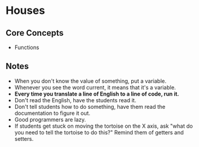 # Houses

## Core Concepts

* Functions

## Notes

* When you don't know the value of something, put a variable.
* Whenever you see the word current, it means that it's a variable.
* **Every time you translate a line of English to a line of code, run it.**
* Don't read the English, have the students read it.
* Don't tell students how to do something, have them read the documentation
  to figure it out.
* Good programmers are lazy.
* If students get stuck on moving the tortoise on the X axis, ask "what do you
  need to tell the tortoise to do this?" Remind them of getters and setters.
